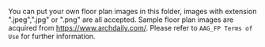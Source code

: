 You can put your own floor plan images in this folder, images with extension ".jpeg",".jpg" or ".png" are all accepted.
Sample floor plan images are acquired from https://www.archdaily.com/. Please refer to `AAG_FP Terms of Use` for further information.
